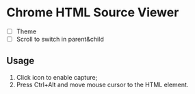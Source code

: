 # Chrome HTML Source Viewer

- [ ] Theme
- [ ] Scroll to switch in parent&child

## Usage

  1. Click icon to enable capture;
  1. Press Ctrl+Alt and move mouse cursor to the HTML element.
